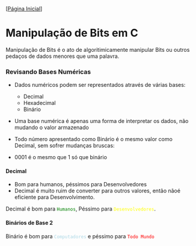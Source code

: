 [[Página Inicial](../prog_c/home.md)]

# Manipulação de Bits em C

Manipulação de Bits é o ato de algoritimicamente manipular Bits ou outros pedaços de dados menores que uma palavra.


### Revisando Bases Numéricas

* Dados numéricos podem ser representados através de várias bases:
  * Decimal
  * Hexadecimal
  * Binário

* Uma base numérica é apenas uma forma de interpretar os dados, não mudando o valor armazenado
* Todo número apresentado como Binário é o mesmo valor como Decimal, sem sofrer mudanças bruscas:
* 0001 é o mesmo que 1 só que binário

#### Decimal

* Bom para humanos, péssimos para Desenvolvedores
* Decimal é muito ruim de converter para outros valores, então nãoé eficiente para Desenvolvimento.

Decimal é bom para <code style="color : green">Humanos</code>, Péssimo para <code style="color : yellow">Desenvolvedores</code>.

#### Binários de Base 2

Binário é bom para <code style="color : lightblue">Computadores</code> e péssimo para <code style="color : red">Todo Mundo</code>


